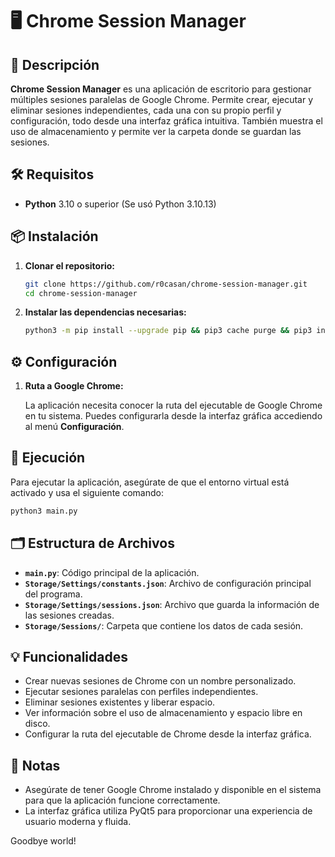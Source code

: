 # 🖥️ Chrome Session Manager

## 📜 Descripción

**Chrome Session Manager** es una aplicación de escritorio para gestionar múltiples sesiones paralelas de Google Chrome. Permite crear, ejecutar y eliminar sesiones independientes, cada una con su propio perfil y configuración, todo desde una interfaz gráfica intuitiva. También muestra el uso de almacenamiento y permite ver la carpeta donde se guardan las sesiones.

## 🛠️ Requisitos

- **Python** 3.10 o superior (Se usó Python 3.10.13)

## 📦 Instalación

1. **Clonar el repositorio:**

   ```bash
   git clone https://github.com/r0casan/chrome-session-manager.git
   cd chrome-session-manager
   ```

2. **Instalar las dependencias necesarias:**

   ```bash
   python3 -m pip install --upgrade pip && pip3 cache purge && pip3 install -q DOCs/requirements.txt
   ```

## ⚙️ Configuración

1. **Ruta a Google Chrome:**
   
   La aplicación necesita conocer la ruta del ejecutable de Google Chrome en tu sistema. Puedes configurarla desde la interfaz gráfica accediendo al menú **Configuración**.

## 🚀 Ejecución

Para ejecutar la aplicación, asegúrate de que el entorno virtual está activado y usa el siguiente comando:

```bash
python3 main.py
```

## 🗂️ Estructura de Archivos

- **`main.py`**: Código principal de la aplicación.
- **`Storage/Settings/constants.json`**: Archivo de configuración principal del programa.
- **`Storage/Settings/sessions.json`**: Archivo que guarda la información de las sesiones creadas.
- **`Storage/Sessions/`**: Carpeta que contiene los datos de cada sesión.

## 💡 Funcionalidades

- Crear nuevas sesiones de Chrome con un nombre personalizado.
- Ejecutar sesiones paralelas con perfiles independientes.
- Eliminar sesiones existentes y liberar espacio.
- Ver información sobre el uso de almacenamiento y espacio libre en disco.
- Configurar la ruta del ejecutable de Chrome desde la interfaz gráfica.

## 📝 Notas

- Asegúrate de tener Google Chrome instalado y disponible en el sistema para que la aplicación funcione correctamente.
- La interfaz gráfica utiliza PyQt5 para proporcionar una experiencia de usuario moderna y fluida.

Goodbye world!